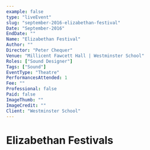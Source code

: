 ```yaml
---
example: false
type: "liveEvent"
slug: "september-2016-elizabethan-festival"
Date: "September-2016"
EndDate: ""
Name: "Elizabethan Festival"
Author: ""
Director: "Peter Chequer"
Venue: "Millicent Fawcett Hall | Westminster School"
Roles: ["Sound Designer"]
Tags: ["Sound"]
EventType: "Theatre"
PerformancesAttended: 1
Fee: ""
Professional: false
Paid: false
ImageThumb: ""
ImageCredit: ""
Client: "Westminster School"
---
```


# Elizabethan Festivals